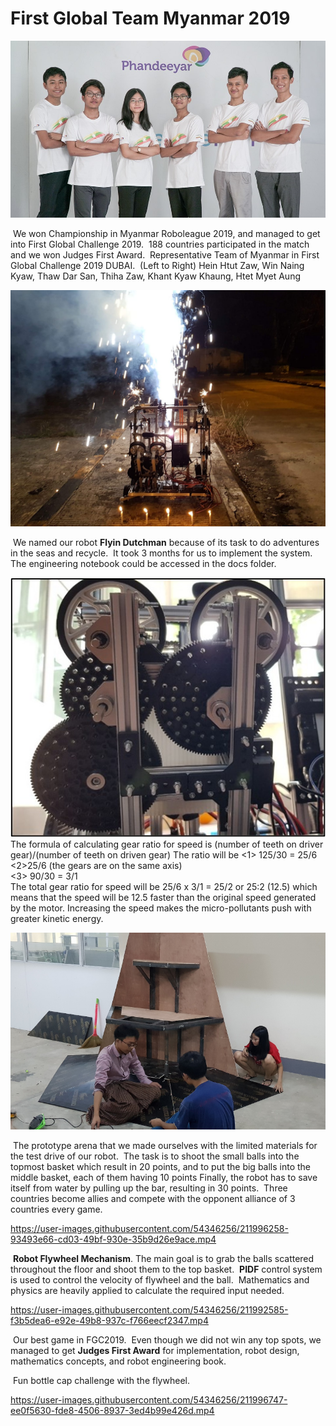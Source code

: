 # First Global Team Myanmar 2019

![](./Photos/Team.jpg)

​        We won Championship in Myanmar Roboleague 2019, and managed to get into First Global Challenge 2019.
​        188 countries participated in the match and we won Judges First Award.
​        Representative Team of Myanmar in First Global Challenge 2019 DUBAI.
​        (Left to Right) Hein Htut Zaw, Win Naing Kyaw, Thaw Dar San, Thiha Zaw, Khant Kyaw Khaung, Htet Myet Aung
 

![](./Photos/FlyingDutchman.jpg)

​        We named our robot **Flyin Dutchman** because of its task to do adventures in the seas and recycle.
​        It took 3 months for us to implement the system.
​        The engineering notebook could be accessed in the docs folder.

![](./Photos/Gears.jpg)
    The formula of calculating gear ratio for speed is (number of teeth on driver gear)/(number of teeth on driven gear)
    The ratio will be
    <1> 125/30 = 25/6	
    <2>25/6 (the gears are on the same axis) 	
    <3> 90/30 =  3/1  
    The total gear ratio for speed will be 25/6 x  3/1 = 25/2  or 25:2 (12.5) which means that the speed will be 12.5 faster than the original speed generated by the motor. Increasing the speed makes the micro-pollutants push with greater kinetic energy.


![](./Photos/Arena.jpg)

​        The prototype arena that we made ourselves with the limited materials for the test drive of our robot.
​        The task is to shoot the small balls into the topmost basket which result in 20 points, and to put the big balls into the middle basket, each of them having 10 points
​        Finally, the robot has to save itself from water by pulling up the bar, resulting in 30 points.
​        Three countries become allies and compete with the opponent alliance of 3 countries every game. 



https://user-images.githubusercontent.com/54346256/211996258-93493e66-cd03-49bf-930e-35b9d26e9ace.mp4

​        **Robot Flywheel Mechanism**. The main goal is to grab the balls scattered throughout the floor and shoot them to the top basket.
​        **PIDF** control system is used to control the velocity of flywheel and the ball.
​        Mathematics and physics are heavily applied to calculate the required input needed.

https://user-images.githubusercontent.com/54346256/211992585-f3b5dea6-e92e-49b8-937c-f766eecf2347.mp4

​        Our best game in FGC2019.
​        Even though we did not win any top spots, we managed to get **Judges First Award** for implementation, robot design, mathematics concepts, and robot engineering book.



​        Fun bottle cap challenge with the flywheel.




https://user-images.githubusercontent.com/54346256/211996747-ee0f5630-fde8-4506-8937-3ed4b99e426d.mp4

